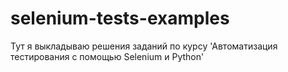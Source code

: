 # selenium-tests-examples

Тут я выкладываю решения заданий по курсу 'Автоматизация тестирования с помощью Selenium и Python'
